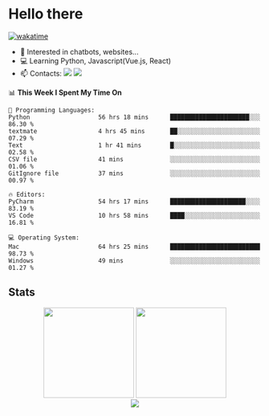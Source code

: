 # Hello there

[![wakatime](https://wakatime.com/badge/user/018bd4cf-9224-4729-b4f3-31fc6a93ca34.svg)](https://wakatime.com/@flamescoder)

- 👀 Interested in chatbots, websites...
- 💻 Learning Python, Javascript(Vue.js, React)
- 📫 Contacts: <a href="https://t.me/FlameCoder0_0" target="_blank"><img src="https://img.shields.io/badge/telegram-0088cc?logo=telegram&logoColor=white"/></a> <a href="https://discord.gg/3wt8QRndjm" target="_blank"><img src="https://img.shields.io/badge/discord-5865F2?logo=discord&logoColor=white"/></a>

<!--START_SECTION:waka-->
📊 **This Week I Spent My Time On** 

```text
💬 Programming Languages: 
Python                   56 hrs 18 mins      ██████████████████████░░░   86.30 % 
textmate                 4 hrs 45 mins       ██░░░░░░░░░░░░░░░░░░░░░░░   07.29 % 
Text                     1 hr 41 mins        █░░░░░░░░░░░░░░░░░░░░░░░░   02.58 % 
CSV file                 41 mins             ░░░░░░░░░░░░░░░░░░░░░░░░░   01.06 % 
GitIgnore file           37 mins             ░░░░░░░░░░░░░░░░░░░░░░░░░   00.97 % 

🔥 Editors: 
PyCharm                  54 hrs 17 mins      █████████████████████░░░░   83.19 % 
VS Code                  10 hrs 58 mins      ████░░░░░░░░░░░░░░░░░░░░░   16.81 % 

💻 Operating System: 
Mac                      64 hrs 25 mins      █████████████████████████   98.73 % 
Windows                  49 mins             ░░░░░░░░░░░░░░░░░░░░░░░░░   01.27 % 
```


<!--END_SECTION:waka-->

<h2>Stats</h2>

<div align="center">
  <img height="180" src="https://github-readme-stats-sigma-five.vercel.app/api?username=FlamesC0der&show_icons=true&count_private=true&theme=codeSTACKr&bg_color=0d1117&border_color=30363d"/>
  <img height="180" src="https://github-readme-stats-sigma-five.vercel.app//api/top-langs/?username=FlamesC0der&layout=compact&theme=codeSTACKr&border_color=30363d&bg_color=0d1117"/>
</div>

<div align="center">
  <img src="https://komarev.com/ghpvc/?username=FlamesC0der&style=flat-square&color=red"/>
</div>
